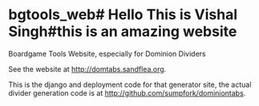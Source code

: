 # bgtools_web# Hello This is Vishal Singh#this is an amazing website

Boardgame Tools Website, especially for Dominion Dividers

See the website at http://domtabs.sandflea.org.

This is the django and deployment code for that generator site, the actual divider generation code is at http://github.com/sumpfork/dominiontabs.
